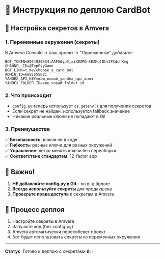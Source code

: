 # 🚀 Инструкция по деплою CardBot

## 🔐 Настройка секретов в Amvera

### 1. Переменные окружения (секреты)

В Amvera Console → ваш проект → "Переменные" добавьте:

```
BOT_TOKEN=8054930534:AAFDdyp5_xiX0ZPQnSEZKpfOhk2PCdchKvg
CHANNEL_ID=@TopPsyGame
BOT_LINK=t.me/choose_a_card_bot
ADMIN_ID=6682555021
YANDEX_API_KEY=ваш_новый_yandex_api_ключ
YANDEX_FOLDER_ID=ваш_новый_folder_id
```

### 2. Что происходит

- `config.py` теперь использует `os.getenv()` для получения секретов
- Если секрет не найден, используется fallback значение
- Никакие реальные ключи не попадают в Git

### 3. Преимущества

✅ **Безопасность**: ключи не в коде  
✅ **Гибкость**: разные ключи для разных окружений  
✅ **Управление**: легко менять ключи без пересборки  
✅ **Соответствие стандартам**: 12-factor app  

## 🚨 Важно!

1. **НЕ добавляйте config.py в Git** - он в .gitignore
2. **Всегда используйте секреты** для продакшена
3. **Проверьте права доступа** к секретам в Amvera

## 🔄 Процесс деплоя

1. Настройте секреты в Amvera
2. Запушьте код (без config.py)
3. Amvera автоматически пересоберет проект
4. Бот будет использовать секреты из переменных окружения

---
**Статус**: Готово к деплою с секретами 🔒✨
